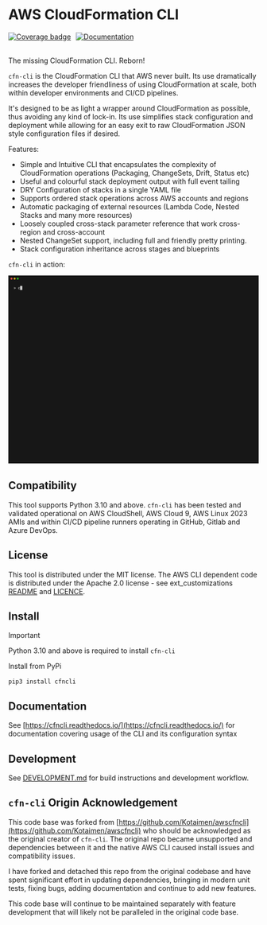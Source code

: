 # AWS CloudFormation CLI

<div style="display: flex; align-items: center; gap: 10px;">

<a href="https://htmlpreview.github.io/?https://github.com/andyfase/cfncli/blob/python-coverage-comment-action-data/htmlcov/index.html">
<img height="24" src="https://img.shields.io/endpoint?url=https://raw.githubusercontent.com/andyfase/cfncli/python-coverage-comment-action-data/endpoint.json&label=Code%20Coverage" alt="Coverage badge">
</a>

<a href="https://cfncli.readthedocs.io/" title="CFN CLI Documentation">
<img height="24" src="https://img.shields.io/badge/Docs-Read%20The%20Docs-blue" alt="Documentation">
</a>

</div>
<br/>

The missing CloudFormation CLI. Reborn!

`cfn-cli` is the CloudFormation CLI that AWS never built. Its use dramatically increases the developer friendliness of using CloudFormation at scale, both within developer environments and CI/CD pipelines.

It's designed to be as light a wrapper around CloudFormation as possible, thus avoiding any kind of lock-in. Its use simplifies stack configuration and deployment while allowing for an easy exit to raw CloudFormation JSON style configuration files if desired.

Features:

* Simple and Intuitive CLI that encapsulates the complexity of CloudFormation operations (Packaging, ChangeSets, Drift, Status etc)
* Useful and colourful stack deployment output with full event tailing
* DRY Configuration of stacks in a single YAML file
* Supports ordered stack operations across AWS accounts and regions
* Automatic packaging of external resources (Lambda Code, Nested Stacks and many more resources)
* Loosely coupled cross-stack parameter reference that work cross-region and cross-account
* Nested ChangeSet support, including full and friendly pretty printing.
* Stack configuration inheritance across stages and blueprints

`cfn-cli` in action:

![demo](docs/docs/assets/demo.gif)

## Compatibility

This tool supports Python 3.10 and above. `cfn-cli` has been tested and validated operational on AWS CloudShell, AWS Cloud 9, AWS Linux 2023 AMIs and within CI/CD pipeline runners operating in GitHub, Gitlab and Azure DevOps.

## License

This tool is distributed under the MIT license. The AWS CLI dependent code is distributed under the Apache 2.0 license - see ext_customizations [README](./cfncli/ext_customizations/README.md) and [LICENCE](./cfncli/ext_customizations/LICENSE.md).


## Install

> [!IMPORTANT] 
> Python 3.10 and above is required to install `cfn-cli`

Install from PyPi

```
pip3 install cfncli
```

## Documentation

See [https://cfncli.readthedocs.io/](https://cfncli.readthedocs.io/) for documentation covering usage of the CLI and its configuration syntax  

## Development

See [DEVELOPMENT.md](./DEVELOPMENT.md) for build instructions and development workflow.

## `cfn-cli` Origin Acknowledgement

This code base was forked from [https://github.com/Kotaimen/awscfncli](https://github.com/Kotaimen/awscfncli) who should be acknowledged as the original creator of `cfn-cli`. The original repo became unsupported and dependencies between it and the native AWS CLI caused install issues and compatibility issues.

I have forked and detached this repo from the original codebase and have spent significant effort in updating dependencies, bringing in modern unit tests, fixing bugs, adding documentation and continue to add new features.

This code base will continue to be maintained separately with feature development that will likely not be paralleled in the original code base. 



